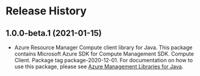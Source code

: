 # Release History

## 1.0.0-beta.1 (2021-01-15)

- Azure Resource Manager Compute client library for Java. This package contains Microsoft Azure SDK for Compute Management SDK. Compute Client. Package tag package-2020-12-01. For documentation on how to use this package, please see [Azure Management Libraries for Java](https://aka.ms/azsdk/java/mgmt).